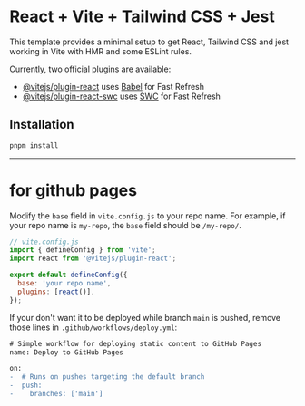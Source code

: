 # React + Vite + Tailwind CSS + Jest

This template provides a minimal setup to get React, Tailwind CSS and jest working in Vite with HMR and some ESLint rules.

Currently, two official plugins are available:

- [@vitejs/plugin-react](https://github.com/vitejs/vite-plugin-react/blob/main/packages/plugin-react/README.md) uses [Babel](https://babeljs.io/) for Fast Refresh
- [@vitejs/plugin-react-swc](https://github.com/vitejs/vite-plugin-react-swc) uses [SWC](https://swc.rs/) for Fast Refresh

## Installation

```bash
pnpm install
```

---

# for github pages

Modify the `base` field in `vite.config.js` to your repo name. For example, if your repo name is `my-repo`, the `base` field should be `/my-repo/`.


```js
// vite.config.js
import { defineConfig } from 'vite';
import react from '@vitejs/plugin-react';

export default defineConfig({
  base: 'your repo name',
  plugins: [react()],
});
```

If your don't want it to be deployed while branch `main` is pushed, remove those lines in `.github/workflows/deploy.yml`:

```diff
# Simple workflow for deploying static content to GitHub Pages
name: Deploy to GitHub Pages

on:
-  # Runs on pushes targeting the default branch
-  push:
-    branches: ['main']
```
